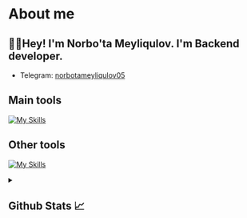 # About me
<p><h2>👋🏻Hey! I'm Norbo'ta Meyliqulov. I'm Backend developer.</h2></p>

- Telegram:                           [norbotameyliqulov05](@Norbota_05)
## Main tools
[![My Skills](https://skillicons.dev/icons?i=python,django,html,css)](https://skillicons.dev)

## Other tools
[![My Skills](https://skillicons.dev/icons?i=git,github,postgresql,sqlite,vscode,pycharm,postman)](https://skillicons.dev)

<details>
  <summary><b><h2>Github Stats 📈 <h2></b></summary>
  <a href="https://github.com/norbotameyliqulov05">
    <p align="left">
      <img src="https://github-profile-summary-cards.vercel.app/api/cards/profile-details?username=norbotameyliqulov05&theme=github_dark">
      <img align="left" src="https://github-profile-summary-cards.vercel.app/api/cards/stats?username=norbotameyliqulov05&theme=github_dark">
      <img align="left" src="https://github-profile-summary-cards.vercel.app/api/cards/productive-time?username=norbotameyliqulov05&theme=github_dark&utcOffset=5"><br>
    </p>
  </a> 
</details>
